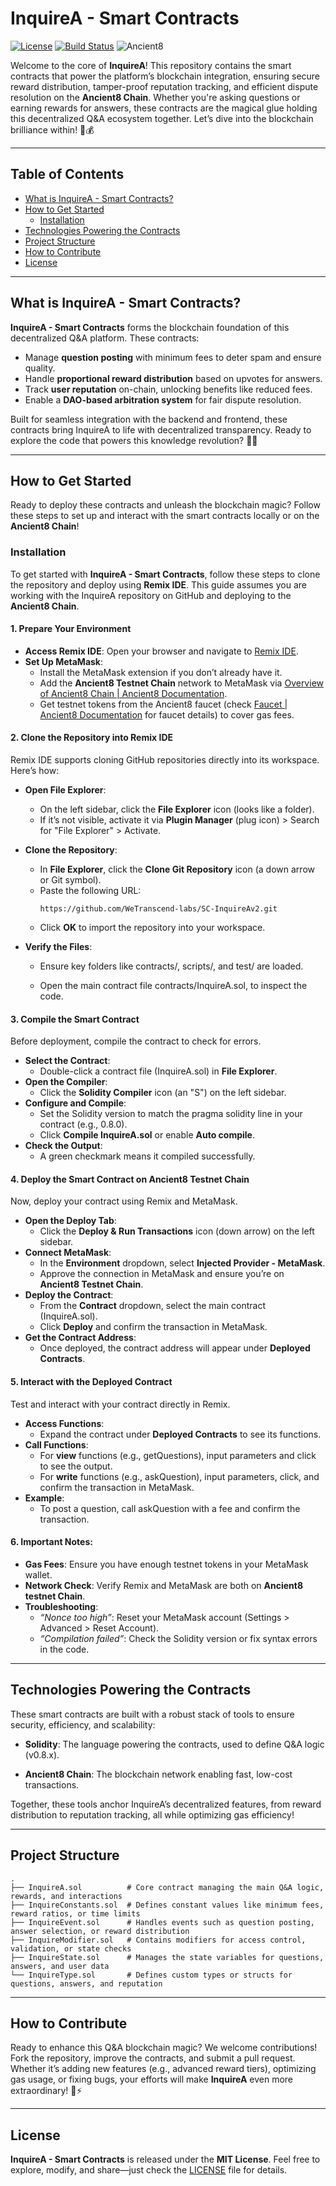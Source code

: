 
# InquireA - Smart Contracts
[![License](https://img.shields.io/badge/License-MIT-blue.svg)](https://opensource.org/licenses/MIT) [![Build Status](https://img.shields.io/badge/Build-Passing-brightgreen.svg)](https://github.com/WeTranscend-labs/FE-Realm-of-Cards/actions) ![Ancient8](https://img.shields.io/badge/Blockchain-Ancient8-green.svg)

  

Welcome to the core of **InquireA**! This repository contains the smart contracts that power the platform’s blockchain integration, ensuring secure reward distribution, tamper-proof reputation tracking, and efficient dispute resolution on the **Ancient8 Chain**. Whether you're asking questions or earning rewards for answers, these contracts are the magical glue holding this decentralized Q&A ecosystem together. Let’s dive into the blockchain brilliance within! 🧠💰

----------

## Table of Contents

-   [What is InquireA - Smart Contracts?](#what-is-inquirea---smart-contracts)
-   [How to Get Started](#how-to-get-started)
    -   [Installation](#installation)
-   [Technologies Powering the Contracts](#technologies-powering-the-contracts)
-   [Project Structure](#project-structure)
-   [How to Contribute](#how-to-contribute)
-   [License](#license)

  

----------


## What is InquireA - Smart Contracts?

**InquireA - Smart Contracts** forms the blockchain foundation of this decentralized Q&A platform. These contracts:

-   Manage **question posting** with minimum fees to deter spam and ensure quality.
-   Handle **proportional reward distribution** based on upvotes for answers.
-   Track **user reputation** on-chain, unlocking benefits like reduced fees.
-   Enable a **DAO-based arbitration system** for fair dispute resolution.

Built for seamless integration with the backend and frontend, these contracts bring InquireA to life with decentralized transparency. Ready to explore the code that powers this knowledge revolution? 🧙‍♂️

----------


## How to Get Started

Ready to deploy these contracts and unleash the blockchain magic? Follow these steps to set up and interact with the smart contracts locally or on the **Ancient8 Chain**!

### Installation

To get started with **InquireA - Smart Contracts**, follow these steps to clone the repository and deploy using **Remix IDE**. This guide assumes you are working with the InquireA repository on GitHub and deploying to the **Ancient8 Chain**.

#### 1. **Prepare Your Environment**

-   **Access Remix IDE**: Open your browser and navigate to [Remix IDE](https://remix.ethereum.org/).
-   **Set Up MetaMask**:
    -   Install the MetaMask extension if you don’t already have it.
    -   Add the **Ancient8 Testnet Chain** network to MetaMask via [Overview of Ancient8 Chain | Ancient8 Documentation](https://docs.ancient8.gg/).
    -   Get testnet tokens from the Ancient8 faucet (check [Faucet | Ancient8 Documentation](https://docs.ancient8.gg/using-ancient8-chain/faucet) for faucet details) to cover gas fees.

#### 2. **Clone the Repository into Remix IDE**

Remix IDE supports cloning GitHub repositories directly into its workspace. Here’s how:

-   **Open File Explorer**:
    -   On the left sidebar, click the **File Explorer** icon (looks like a folder).
    -   If it’s not visible, activate it via **Plugin Manager** (plug icon) > Search for "File Explorer" > Activate.
-   **Clone the Repository**:
    -   In **File Explorer**, click the **Clone Git Repository** icon (a down arrow or Git symbol).
    -   Paste the following URL:
	     ```
	    https://github.com/WeTranscend-labs/SC-InquireAv2.git
	    ```
    -   Click **OK** to import the repository into your workspace.

-   **Verify the Files**:  
    -   Ensure key folders like contracts/, scripts/, and test/ are loaded.
      
    -   Open the main contract file contracts/InquireA.sol, to inspect the code.
      


#### 3. **Compile the Smart Contract**

Before deployment, compile the contract to check for errors.

-   **Select the Contract**:
    -   Double-click a contract file (InquireA.sol) in **File Explorer**.
-   **Open the Compiler**:
    -   Click the **Solidity Compiler** icon (an "S") on the left sidebar.
-   **Configure and Compile**:
    -   Set the Solidity version to match the pragma solidity line in your contract (e.g., 0.8.0).
    -   Click **Compile InquireA.sol** or enable **Auto compile**.
-   **Check the Output**:
    -   A green checkmark means it compiled successfully.

#### 4. **Deploy the Smart Contract on Ancient8 Testnet Chain**

Now, deploy your contract using Remix and MetaMask.

-   **Open the Deploy Tab**:
    -   Click the **Deploy & Run Transactions** icon (down arrow) on the left sidebar.
-   **Connect MetaMask**:
    -   In the **Environment** dropdown, select **Injected Provider - MetaMask**.
    -   Approve the connection in MetaMask and ensure you’re on **Ancient8 Testnet Chain**.
-   **Deploy the Contract**:
    -   From the **Contract** dropdown, select the main contract (InquireA.sol).
    -   Click **Deploy** and confirm the transaction in MetaMask.
-   **Get the Contract Address**:
    -   Once deployed, the contract address will appear under **Deployed Contracts**.

#### 5. **Interact with the Deployed Contract**

Test and interact with your contract directly in Remix.

-   **Access Functions**:
    -   Expand the contract under **Deployed Contracts** to see its functions.
-   **Call Functions**:
    -   For **view** functions (e.g., getQuestions), input parameters and click to see the output.
    -   For **write** functions (e.g., askQuestion), input parameters, click, and confirm the transaction in MetaMask.
-   **Example**:
    -   To post a question, call askQuestion with a fee and confirm the transaction.

#### 6. **Important Notes**:

-   **Gas Fees**: Ensure you have enough testnet tokens in your MetaMask wallet.
-   **Network Check**: Verify Remix and MetaMask are both on **Ancient8 testnet Chain**.
-   **Troubleshooting**:
    -   _“Nonce too high”_: Reset your MetaMask account (Settings > Advanced > Reset Account).
    -   _“Compilation failed”_: Check the Solidity version or fix syntax errors in the code.

----------


## Technologies Powering the Contracts

These smart contracts are built with a robust stack of tools to ensure security, efficiency, and scalability:

-   **Solidity**: The language powering the contracts, used to define Q&A logic (v0.8.x).

-   **Ancient8 Chain**: The blockchain network enabling fast, low-cost transactions.

Together, these tools anchor InquireA’s decentralized features, from reward distribution to reputation tracking, all while optimizing gas efficiency!

----------

## Project Structure

```
.
├── InquireA.sol          # Core contract managing the main Q&A logic, rewards, and interactions
├── InquireConstants.sol  # Defines constant values like minimum fees, reward ratios, or time limits
├── InquireEvent.sol      # Handles events such as question posting, answer selection, or reward distribution
├── InquireModifier.sol   # Contains modifiers for access control, validation, or state checks
├── InquireState.sol      # Manages the state variables for questions, answers, and user data
└── InquireType.sol       # Defines custom types or structs for questions, answers, and reputation
```
----------


## How to Contribute

Ready to enhance this Q&A blockchain magic? We welcome contributions! Fork the repository, improve the contracts, and submit a pull request. Whether it’s adding new features (e.g., advanced reward tiers), optimizing gas usage, or fixing bugs, your efforts will make **InquireA** even more extraordinary! 🧠⚡

----------

## License

**InquireA - Smart Contracts** is released under the **MIT License**. Feel free to explore, modify, and share—just check the [LICENSE](./LICENSE) file for details.
